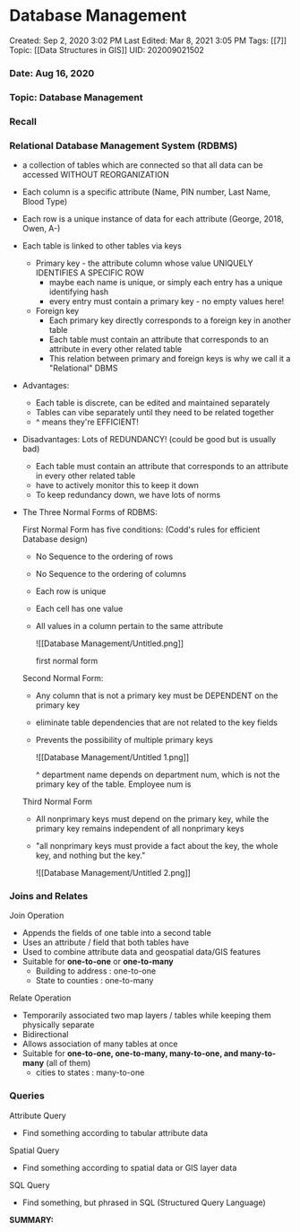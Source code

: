 # Database Management

Created: Sep 2, 2020 3:02 PM
Last Edited: Mar 8, 2021 3:05 PM
Tags: [[7]]
Topic: [[Data Structures in GIS]]
UID: 202009021502

### Date: Aug 16, 2020

### Topic: Database Management

### Recall

### Relational Database Management System (RDBMS)

- a collection of tables which are connected so that all data can be accessed WITHOUT REORGANIZATION
- Each column is a specific attribute (Name, PIN number, Last Name, Blood Type)
- Each row is a unique instance of data for each attribute (George, 2018, Owen, A-)
- Each table is linked to other tables via keys
    - Primary key - the attribute column whose value UNIQUELY IDENTIFIES A SPECIFIC ROW
        - maybe each name is unique, or simply each entry has a unique identifying hash
        - every entry must contain a primary key - no empty values here!
    - Foreign key
        - Each primary key directly corresponds to a foreign key in another table
        - Each table must contain an attribute that corresponds to an attribute in every other related table
        - This relation between primary and foreign keys is why we call it a "Relational" DBMS
- Advantages:
    - Each table is discrete, can be edited and maintained separately
    - Tables can vibe separately until they need to be related together
    - ^ means they're EFFICIENT!
- Disadvantages: Lots of REDUNDANCY! (could be good but is usually bad)
    - Each table must contain an attribute that corresponds to an attribute in every other related table
    - have to actively monitor this to keep it down
    - To keep redundancy down, we have lots of norms
- The Three Normal Forms of RDBMS:

    First Normal Form has five conditions: (Codd's rules for efficient Database design)

    - No Sequence to the ordering of rows
    - No Sequence to the ordering of columns
    - Each row is unique
    - Each cell has one value
    - All values in a column pertain to the same attribute

        ![[Database Management/Untitled.png]]

        first normal form

    Second Normal Form:

    - Any column that is not a primary key must be DEPENDENT on the primary key
    - eliminate table dependencies that are not related to the key fields
    - Prevents the possibility of multiple primary keys

        ![[Database Management/Untitled 1.png]]

        ^ department name depends on department num, which is not the primary key of the table. Employee num is

    Third Normal Form

    - All nonprimary keys must depend on the primary key, while the primary key remains independent of all nonprimary keys
    - "all nonprimary keys must provide a fact about the key, the whole key, and nothing but the key."

        ![[Database Management/Untitled 2.png]]

### Joins and Relates

Join Operation

- Appends the fields of one table into a second table
- Uses an attribute / field that both tables have
- Used to combine attribute data and geospatial data/GIS features
- Suitable for **one-to-one** or **one-to-many**
    - Building to address : one-to-one
    - State to counties : one-to-many

Relate Operation

- Temporarily associated two map layers / tables while keeping them physically separate
- Bidirectional
- Allows association of many tables at once
- Suitable for **one-to-one, one-to-many, many-to-one, and many-to-many** (all of them)
    - cities to states : many-to-one

### Queries

Attribute Query

- Find something according to tabular attribute data

Spatial Query

- Find something according to spatial data or GIS layer data

SQL Query

- Find something, but phrased in SQL (Structured Query Language)

 **SUMMARY:**